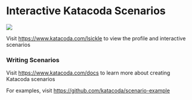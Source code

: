 # Interactive Katacoda Scenarios

[![](http://shields.katacoda.com/katacoda/lsickle/count.svg)](https://www.katacoda.com/lsickle "Get your profile on Katacoda.com")

Visit https://www.katacoda.com/lsickle to view the profile and interactive scenarios

### Writing Scenarios
Visit https://www.katacoda.com/docs to learn more about creating Katacoda scenarios

For examples, visit https://github.com/katacoda/scenario-example
